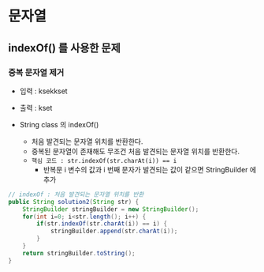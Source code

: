 # 문자열

## indexOf() 를 사용한 문제

### 중복 문자열 제거

- 입력 : ksekkset
- 출력 : kset

- String class 의 indexOf()
  - 처음 발견되는 문자열 위치를 반환한다.
  - 중복된 문자열이 존재해도 무조건 처음 발견되는 문자열 위치를 반환한다.
  - `핵심 코드 : str.indexOf(str.charAt(i)) == i`
    - 반복문 i 변수의 값과 i 번째 문자가 발견되는 값이 같으면 StringBuilder 에 추가

```java
// indexOf : 처음 발견되는 문자열 위치를 반환
public String solution2(String str) {
    StringBuilder stringBuilder = new StringBuilder();
    for(int i=0; i<str.length(); i++) {
        if(str.indexOf(str.charAt(i)) == i) {
            stringBuilder.append(str.charAt(i));
        }
    }
    return stringBuilder.toString();
}
```
